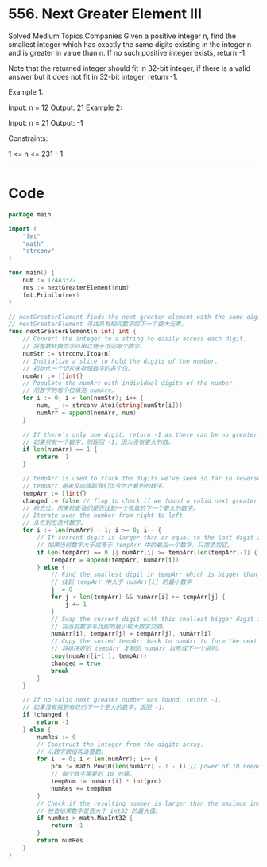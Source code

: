 # 556. Next Greater Element III

Solved
Medium
Topics
Companies
Given a positive integer n, find the smallest integer which has exactly the same digits existing in the integer n and is greater in value than n. If no such positive integer exists, return -1.

Note that the returned integer should fit in 32-bit integer, if there is a valid answer but it does not fit in 32-bit integer, return -1.

Example 1:

Input: n = 12
Output: 21
Example 2:

Input: n = 21
Output: -1

Constraints:

1 <= n <= 231 - 1

---

# Code

```go
package main

import (
	"fmt"
	"math"
	"strconv"
)

func main() {
	num := 12443322
	res := nextGreaterElement(num)
	fmt.Println(res)
}

// nextGreaterElement finds the next greater element with the same digits.
// nextGreaterElement 寻找具有相同数字的下一个更大元素。
func nextGreaterElement(n int) int {
	// Convert the integer to a string to easily access each digit.
	// 将整数转换为字符串以便于访问每个数字。
	numStr := strconv.Itoa(n)
	// Initialize a slice to hold the digits of the number.
	// 初始化一个切片来存储数字的各个位。
	numArr := []int{}
	// Populate the numArr with individual digits of the number.
	// 用数字的每个位填充 numArr。
	for i := 0; i < len(numStr); i++ {
		num, _ := strconv.Atoi(string(numStr[i]))
		numArr = append(numArr, num)
	}

	// If there's only one digit, return -1 as there can be no greater number.
	// 如果只有一个数字，则返回 -1，因为没有更大的数。
	if len(numArr) == 1 {
		return -1
	}

	// tempArr is used to track the digits we've seen so far in reverse.
	// tempArr 用来反向跟踪我们迄今为止看到的数字。
	tempArr := []int{}
	changed := false // flag to check if we found a valid next greater number.
	// 标志位，用来检查我们是否找到一个有效的下一个更大的数字。
	// Iterate over the number from right to left.
	// 从右到左迭代数字。
	for i := len(numArr) - 1; i >= 0; i-- {
		// If current digit is larger than or equal to the last digit in tempArr, just append it.
		// 如果当前数字大于或等于 tempArr 中的最后一个数字，只需添加它。
		if len(tempArr) == 0 || numArr[i] >= tempArr[len(tempArr)-1] {
			tempArr = append(tempArr, numArr[i])
		} else {
			// Find the smallest digit in tempArr which is bigger than numArr[i]
			// 找到 tempArr 中大于 numArr[i] 的最小数字
			j := 0
			for j < len(tempArr) && numArr[i] >= tempArr[j] {
				j += 1
			}
			// Swap the current digit with this smallest bigger digit found.
			// 将当前数字与找到的最小较大数字交换。
			numArr[i], tempArr[j] = tempArr[j], numArr[i]
			// Copy the sorted tempArr back to numArr to form the next permutation.
			// 将排序好的 tempArr 复制回 numArr 以形成下一个排列。
			copy(numArr[i+1:], tempArr)
			changed = true
			break
		}
	}

	// If no valid next greater number was found, return -1.
	// 如果没有找到有效的下一个更大的数字，返回 -1。
	if !changed {
		return -1
	} else {
		numRes := 0
		// Construct the integer from the digits array.
		// 从数字数组构造整数。
		for i := 0; i < len(numArr); i++ {
			pro := math.Pow10(len(numArr) - 1 - i) // power of 10 needed for each digit.
			// 每个数字需要的 10 的幂。
			tempNum := numArr[i] * int(pro)
			numRes += tempNum
		}
		// Check if the resulting number is larger than the maximum int32 value.
		// 检查结果数字是否大于 int32 的最大值。
		if numRes > math.MaxInt32 {
			return -1
		}
		return numRes
	}
}
```
